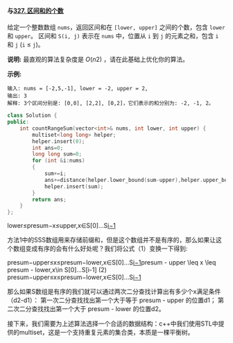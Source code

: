 #### 与[327. 区间和的个数](https://leetcode-cn.com/problems/count-of-range-sum/)

给定一个整数数组 `nums`，返回区间和在 `[lower, upper]` 之间的个数，包含 `lower` 和 `upper`。
 区间和 `S(i, j)` 表示在 `nums` 中，位置从 `i` 到 `j` 的元素之和，包含 `i` 和 `j` (`i` ≤ `j`)。

**说明:**
 最直观的算法复杂度是 *O*(*n*2) ，请在此基础上优化你的算法。

**示例:**

```
输入: nums = [-2,5,-1], lower = -2, upper = 2,
输出: 3 
解释: 3个区间分别是: [0,0], [2,2], [0,2]，它们表示的和分别为: -2, -1, 2。
```

```cpp
class Solution {
public:
    int countRangeSum(vector<int>& nums, int lower, int upper) {
        multiset<long long> helper;
        helper.insert(0);
        int ans=0;
        long long sum=0;
        for (int &i:nums)
        {
            sum+=i;
            ans+=distance(helper.lower_bound(sum-upper),helper.upper_bound(sum-lower));
            helper.insert(sum);
        }
        return ans;
    }
};


```

lower≤presum−x≤upper,x∈S[0]...S[i−1](1)

方法1中的SSS数组用来存储前缀和，但是这个数组并不是有序的，那么如果让这个数组变成有序的会有什么好处呢？我们将公式（1）变换一下得到:

presum−upper≤x≤presum−lower,x∈S[0]...S[i−1](2)presum - upper \leq x \leq presum - lower,x\in S[0]...S[i-1] (2) presum−upper≤x≤presum−lower,x∈S[0]...S[i−1](2)

那么如果S数组是有序的我们就可以通过两次二分查找计算出有多少个x满足条件（d2-d1）：
第一次二分查找找出第一个大于等于 presum - upper 的位置d1；
第二次二分查找找出第一个大于 presum - lower 的位置d2。

接下来，我们需要为上述算法选择一个合适的数据结构：c++中我们使用STL中提供的multiset，这是一个支持重复元素的集合类，本质是一棵平衡树。


